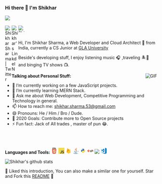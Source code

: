 ### Hi there 👋 I'm Shikhar</a>	

![](https://komarev.com/ghpvc/?username=shikhar-sharma1703&style=flat-square)

<a href="https://twitter.com/Shikhar61993836">
  <img align="left" alt="Shikhar Sharma | Twitter" width="22px" src="https://cdn.jsdelivr.net/npm/simple-icons@v3/icons/twitter.svg" />
</a>
<a href="https://www.linkedin.com/in/shikhar-sharma1703/">
  <img align="left" alt="Shikhar's LinkdeIN" width="22px" src="https://cdn.jsdelivr.net/npm/simple-icons@v3/icons/linkedin.svg" />
</a>
<a href="https://www.instagram.com/______shikhar">
  <img align="left" alt="Shikhar's Instagram" width="22px" height="22px" src="https://cdn.jsdelivr.net/npm/simple-icons@v3/icons/instagram.svg" />
</a>
<br />
<br />

Hi, I'm Shikhar Sharma, a Web Developer and Cloud Architect 🚀 from India, currently a CS Junior at <a href ="http://gla.ac.in/">GLA University</a>

Beside's developing stuff, I enjoy listening music 🎧 ,traveling 🏝️🗻 and binging TV shows 📺.

<img align="right" alt="GIF" src="https://media.giphy.com/media/3ohzdKvLT1DxFxhZAI/giphy.gif" />

**Talking about Personal Stuff:**

- 🔭 I’m currently working on a few JavaScript projects.
- 🌱 I’m currently learning MERN Stack.
- 💬 Ask me about Web Development, Competitive Programming and Technology in general.
- 📫 How to reach me: <a href="mailto:shikhar.sharma.53@gmail.com">shikhar.sharma.53@gmail.com</a>
- 😄 Pronouns: He / Him / Bro / Dude.
- 🥅 2020 Goals: Contribute more to Open Source projects
- ⚡ Fun fact: Jack of All trades , master of pun 😂.

&nbsp;
<br>
<br>
<br>
**Languages and Tools:**
<code><img height="20" src="https://raw.githubusercontent.com/github/explore/80688e429a7d4ef2fca1e82350fe8e3517d3494d/topics/html/html.png"/></code>
<code><img height="20" src="https://raw.githubusercontent.com/github/explore/80688e429a7d4ef2fca1e82350fe8e3517d3494d/topics/javascript/javascript.png"></code>
<code><img height="20" src="https://raw.githubusercontent.com/github/explore/80688e429a7d4ef2fca1e82350fe8e3517d3494d/topics/firebase/firebase.png"></code>
<code><img height="20" src="https://raw.githubusercontent.com/github/explore/80688e429a7d4ef2fca1e82350fe8e3517d3494d/topics/java/java.png"></code>
<code><img height="20" src="https://raw.githubusercontent.com/github/explore/80688e429a7d4ef2fca1e82350fe8e3517d3494d/topics/python/python.png"></code>
<code><img height="20" src="https://raw.githubusercontent.com/github/explore/80688e429a7d4ef2fca1e82350fe8e3517d3494d/topics/git/git.png"></code>
<code><img width="20" src="https://img.icons8.com/color/100/000000/google-cloud-platform.png"/></code>
<code><img width="20" src="https://raw.githubusercontent.com/github/explore/80688e429a7d4ef2fca1e82350fe8e3517d3494d/topics/visual-studio-code/visual-studio-code.png"/></code>

![Shikhar's github stats](https://github-readme-stats.vercel.app/api?username=shikhar-sharma1703&show_icons=true&theme=dark&line_height=40)

:pushpin: Liked this introduction, You can also make a similar one for yourself. Star and Fork this [README](https://github.com/shikhar-sharma1703/shikhar-sharma1703) :pencil:
